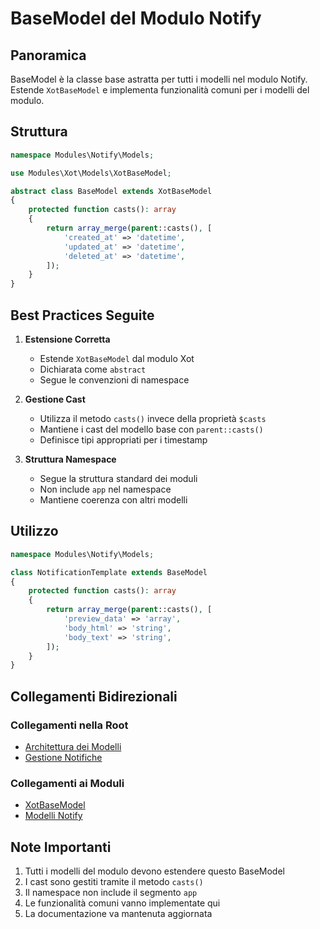 # BaseModel del Modulo Notify

## Panoramica

BaseModel è la classe base astratta per tutti i modelli nel modulo Notify. Estende `XotBaseModel` e implementa funzionalità comuni per i modelli del modulo.

## Struttura

```php
namespace Modules\Notify\Models;

use Modules\Xot\Models\XotBaseModel;

abstract class BaseModel extends XotBaseModel
{
    protected function casts(): array
    {
        return array_merge(parent::casts(), [
            'created_at' => 'datetime',
            'updated_at' => 'datetime',
            'deleted_at' => 'datetime',
        ]);
    }
}
```

## Best Practices Seguite

1. **Estensione Corretta**
   - Estende `XotBaseModel` dal modulo Xot
   - Dichiarata come `abstract`
   - Segue le convenzioni di namespace

2. **Gestione Cast**
   - Utilizza il metodo `casts()` invece della proprietà `$casts`
   - Mantiene i cast del modello base con `parent::casts()`
   - Definisce tipi appropriati per i timestamp

3. **Struttura Namespace**
   - Segue la struttura standard dei moduli
   - Non include `app` nel namespace
   - Mantiene coerenza con altri modelli

## Utilizzo

```php
namespace Modules\Notify\Models;

class NotificationTemplate extends BaseModel
{
    protected function casts(): array
    {
        return array_merge(parent::casts(), [
            'preview_data' => 'array',
            'body_html' => 'string',
            'body_text' => 'string',
        ]);
    }
}
```

## Collegamenti Bidirezionali

### Collegamenti nella Root
- [Architettura dei Modelli](../../../../docs/architecture/models.md)
- [Gestione Notifiche](../../../../docs/architecture/notifications.md)

### Collegamenti ai Moduli
- [XotBaseModel](../../Xot/docs/XotBaseModel.md)
- [Modelli Notify](./models.md)

## Note Importanti

1. Tutti i modelli del modulo devono estendere questo BaseModel
2. I cast sono gestiti tramite il metodo `casts()`
3. Il namespace non include il segmento `app`
4. Le funzionalità comuni vanno implementate qui
5. La documentazione va mantenuta aggiornata 

